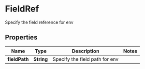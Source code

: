 

# FieldRef

Specify the field reference for env

## Properties

| Name | Type | Description | Notes |
|------------ | ------------- | ------------- | -------------|
|**fieldPath** | **String** | Specify the field path for env |  |



